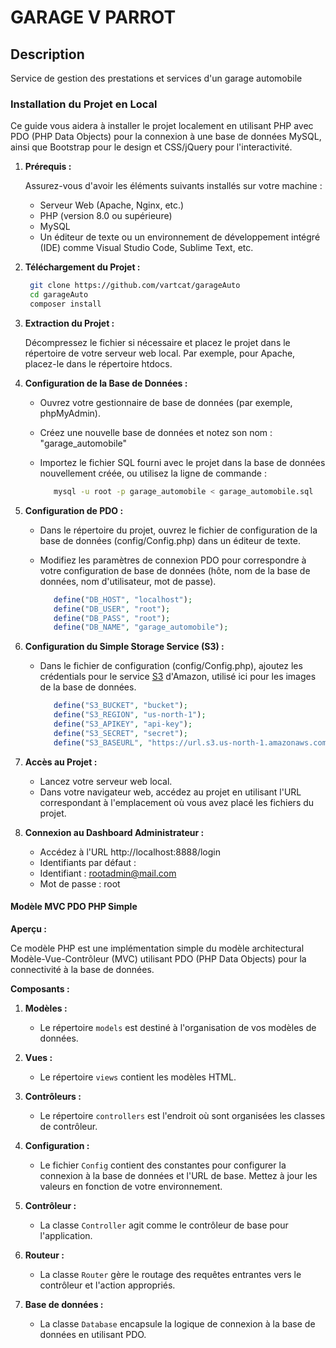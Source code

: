 # GARAGE V PARROT

## Description

Service de gestion des prestations et services d'un garage automobile

### Installation du Projet en Local

Ce guide vous aidera à installer le projet localement en utilisant PHP avec PDO (PHP Data Objects) pour la connexion à une base de données MySQL, ainsi que Bootstrap pour le design et CSS/jQuery pour l'interactivité.

1. **Prérequis :**

   Assurez-vous d'avoir les éléments suivants installés sur votre machine :
   - Serveur Web (Apache, Nginx, etc.)
   - PHP (version 8.0 ou supérieure)
   - MySQL
   - Un éditeur de texte ou un environnement de développement intégré (IDE) comme Visual Studio Code, Sublime Text, etc.

2. **Téléchargement du Projet :**

   ```sh
    git clone https://github.com/vartcat/garageAuto   
    cd garageAuto
    composer install
   ```

3. **Extraction du Projet :**

   Décompressez le fichier si nécessaire et placez le projet dans le répertoire de votre serveur web local. Par exemple, pour Apache, placez-le dans le répertoire htdocs.

4. **Configuration de la Base de Données :**

   - Ouvrez votre gestionnaire de base de données (par exemple, phpMyAdmin).
   - Créez une nouvelle base de données et notez son nom : "garage_automobile"
   - Importez le fichier SQL fourni avec le projet dans la base de données nouvellement créée, ou utilisez la ligne de commande :
   
     ```sh
        mysql -u root -p garage_automobile < garage_automobile.sql
     ```

5. **Configuration de PDO :**

   - Dans le répertoire du projet, ouvrez le fichier de configuration de la base de données (config/Config.php) dans un éditeur de texte.
   - Modifiez les paramètres de connexion PDO pour correspondre à votre configuration de base de données (hôte, nom de la base de données, nom d'utilisateur, mot de passe).

     ```php
        define("DB_HOST", "localhost");
        define("DB_USER", "root");
        define("DB_PASS", "root");
        define("DB_NAME", "garage_automobile");
     ```

6. **Configuration du Simple Storage Service (S3) :**

   - Dans le fichier de configuration (config/Config.php), ajoutez les crédentials pour le service
   [S3](https://aws.amazon.com/fr/s3/) d'Amazon, utilisé ici pour les images de la base de données.

     ```php
        define("S3_BUCKET", "bucket");
        define("S3_REGION", "us-north-1");
        define("S3_APIKEY", "api-key");
        define("S3_SECRET", "secret");
        define("S3_BASEURL", "https://url.s3.us-north-1.amazonaws.com/");
     ```

7. **Accès au Projet :**

   - Lancez votre serveur web local.
   - Dans votre navigateur web, accédez au projet en utilisant l'URL correspondant à l'emplacement où vous avez placé les fichiers du projet.

8. **Connexion au Dashboard Administrateur :**

   - Accédez à l'URL http://localhost:8888/login
   - Identifiants par défaut :
   - Identifiant : rootadmin@mail.com
   - Mot de passe : root

#### Modèle MVC PDO PHP Simple

**Aperçu :**

Ce modèle PHP est une implémentation simple du modèle architectural Modèle-Vue-Contrôleur (MVC) utilisant PDO (PHP Data Objects) pour la connectivité à la base de données.

**Composants :**

1. **Modèles :**
   - Le répertoire `models` est destiné à l'organisation de vos modèles de données.

2. **Vues :**
   - Le répertoire `views` contient les modèles HTML.

3. **Contrôleurs :**
   - Le répertoire `controllers` est l'endroit où sont organisées les classes de contrôleur.

4. **Configuration :**
   - Le fichier `Config` contient des constantes pour configurer la connexion à la base de données et l'URL de base. Mettez à jour les valeurs en fonction de votre environnement.

5. **Contrôleur :**
   - La classe `Controller` agit comme le contrôleur de base pour l'application.

6. **Routeur :**
   - La classe `Router` gère le routage des requêtes entrantes vers le contrôleur et l'action appropriés.

7. **Base de données :**
   - La classe `Database` encapsule la logique de connexion à la base de données en utilisant PDO.
